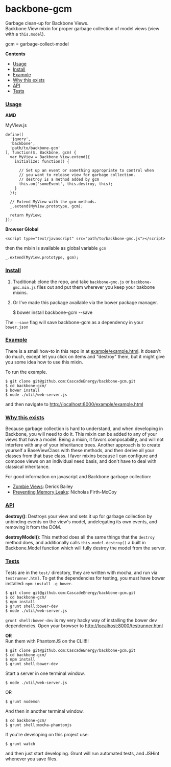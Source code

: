 backbone-gcm
=================

Garbage clean-up for Backbone Views.   
Backbone.View mixin for proper garbage collection of model views (view with a `this.model`).

gcm = garbage-collect-model

**Contents**
- [Usage](#usage)
- [Install](#install)
- [Example](#example)
- [Why this exists](#exists)
- [API](#api)
- [Tests](#tests)

### [Usage](id:usage)

**AMD**  

MyView.js

    define([
      'jquery',
      'backbone',
      'path/to/backbone-gcm'
    ], function($, Backbone, gcm) {
      var MyView = Backbone.View.extend({
        initialize: function() {

          // Set up an event or something appropriate to control when
          // you want to release view for garbage collection.
          // destroy is a method added by gcm
          this.on('someEvent', this.destroy, this);
        }
      });

      // Extend MyView with the gcm methods.
      _.extend(MyView.prototype, gcm);

      return MyView;
    });


**Browser Global** 

    <script type="text/javascript" src="path/to/backbone-gmc.js"></script>

then the mixin is available as global variable `gcm`

    _.extend(MyView.prototype, gcm);

### [Install](id:Install)

1. Traditional: clone the repo, and take `backbone-gmc.js` or `backbone-gmc.min.js` files out and put them wherever you keep your bakbone mixins.
2. Or I've made this package available via the bower package manager.

    $ bower install backbone-gcm --save

The `--save` flag will save backbone-gcm as a dependency in your `bower.json`

### [Example](id:example)

There is a small how-to in this repo in at [example/example.html](https://github.com/CascadeEnergy/backbone-gcm/example/example.html). It doesn't do much, except let you click on items and "destroy" them, but it might give you some idea how to use this mixin.

To run the example.

    $ git clone git@github.com:CascadeEnergy/backbone-gcm.git
    $ cd backbone-gcm/
    $ bower install
    $ node ./util/web-server.js

and then navigate to <http://localhost:8000/example/example.html>

### [Why this exists](id:exists)

Because garbage collection is hard to understand, and when developing in Backbone, you will need to do it. This mixin can be added to any of your views that have a model. Being a mixin, it favors composability, and will not interfere with any of your inheritance trees. Another approach is to create yourself a BaseViewClass with these methods, and then derive all your classes from that base class. I favor mixins because I can configure and compose views on an individual need basis, and don't have to deal with classical inheritance.

For good information on javascript and Backbone garbage collection:

- [Zombie Views](http://lostechies.com/derickbailey/2011/09/15/zombies-run-managing-page-transitions-in-backbone-apps/): Derick Bailey
- [Preventing Memory Leaks](https://paydirtapp.com/blog/backbone-in-practice-memory-management-and-event-bindings/): Nicholas Firth-McCoy

### [API](id:api)

**destroy()**: Destroys your view and sets it up for garbage collection by unbinding events on the view's model, undelegating its own events, and removing it from the DOM.

**destroyModel()**: This method does all the same things that the `destroy` method does, and additionally calls `this.model.destroy()` a built in Backbone.Model function which will fully destroy the model from the server.

### [Tests](id:tests)

Tests are in the `test/` directory, they are written with mocha, and run via `testrunner.html`. To get the dependencies for testing, you must have bower installed: `npm install -g bower`.
  
    $ git clone git@github.com:CascadeEnergy/backbone-gcm.git  
    $ cd backbone-gcm/
    $ npm install
    $ grunt shell:bower-dev
    $ node ./util/web-server.js

`grunt shell:bower-dev` is my very hacky way of installing the bower dev dependencies.
Open your browser to <http://localhost:8000/testrunner.html>

**OR**  
Run them with PhantomJS on the CLI!!!!

    $ git clone git@github.com:CascadeEnergy/backbone-gcm.git  
    $ cd backbone-gcm/
    $ npm install
    $ grunt shell:bower-dev

Start a server in one terminal window.

    $ node ./util/web-server.js

OR

    $ grunt nodemon

And then in another terminal window.
   
    $ cd backbone-gcm/ 
    $ grunt shell:mocha-phantomjs

If you're developing on this project use:
    
    $ grunt watch

and then just start developing. Grunt will run automated tests, and JSHint whenever you save files.